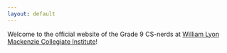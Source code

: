 ```yaml
---
layout: default
---
```


Welcome to the official website of the Grade 9 CS-nerds at [William Lyon Mackenzie Collegiate Institute](http://wlmac.ca)!
